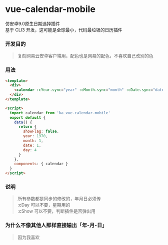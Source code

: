 # vue-calendar-mobile
仿安卓9.0原生日期选择插件  
基于 CLI3 开发，这可能是全球最小，代码最垃圾的日历插件

### 开发目的

>复刻网易云安卓客户端用，配色也是网易的配色，不喜欢自己改别的色

### 用法

```html
<template>
  <div>
    <calendar :cYear.sync="year" :cMonth.sync="month" :cDate.sync="date" :cDay.sync="day" :cShow.sync="showFlag"></calendar>
  </div>
</template>

<script>
  import calendar from 'ka_vue-calendar-mobile'
  export default {
    data() {
      return {
        showFlag: false,
        year: 1970,
        month: 1,
        date: 1,
        day: 4
      }
    },
    components: { calendar }
  }
</script>

```

### 说明
>所有参数都是同步的修改的，年月日必须传  
:cDay 可以不要，星期用的  
:cShow 可以不要，判断插件是否弹出用

### 为什么不像其他人那样直接输出「年-月-日」

>因为我喜欢
